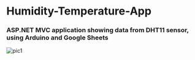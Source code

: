 # Humidity-Temperature-App
### ASP.NET MVC application showing data from DHT11 sensor, using Arduino and Google Sheets

![pic1](https://user-images.githubusercontent.com/52107081/61399484-90591f80-a8ce-11e9-891a-0d44dd225b83.PNG)

